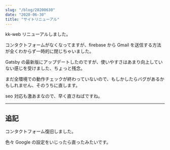 ```yaml
---
slug: "/blog/20200630"
date: "2020-06-30"
title: "サイトリニューアル"
---
```


kk-web リニューアルしました。

コンタクトフォームがなくなってますが、firebase から Gmail を送信する方法が全くわからず一時的に閉じちゃいました。

Gatsby の最新版にアップデートしたのですが、使いやすさはあまり向上していない感じを受けました、ちょっと残念。

まだ全環境での動作チェックが終わっていないので、もしかしたらバグがあるかもしれません、そのうちに直します。

seo 対応も激あまなので、早く直さねばですね。

---

## 追記

コンタクトフォーム復旧しました。

色々 Google の設定をいじったら直ったみたいです。
